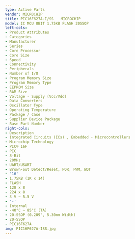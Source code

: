 ```yaml
---
type: Active Parts
vendor: MICROCHIP
title: PIC16F627A-I/SS　　MICROCHIP
model: IC MCU 8BIT 1.75KB FLASH 20SSOP
left-cols:
- Product Attributes
- Categories
- Manufacturer
- Series
- Core Processor
- Core Size
- Speed
- Connectivity
- Peripherals
- Number of I/O
- Program Memory Size
- Program Memory Type
- EEPROM Size
- RAM Size
- Voltage - Supply (Vcc/Vdd)
- Data Converters
- Oscillator Type
- Operating Temperature
- Package / Case
- Supplier Device Package
- Base Part Number
right-cols:
- Description
- Integrated Circuits (ICs) , Embedded - Microcontrollers
- Microchip Technology
- PIC® 16F
- PIC
- 8-Bit
- 20MHz
- UART/USART
- Brown-out Detect/Reset, POR, PWM, WDT
- '16'
- 1.75KB (1K x 14)
- FLASH
- 128 x 8
- 224 x 8
- 3 V ~ 5.5 V
- '-'
- Internal
- -40°C ~ 85°C (TA)
- 20-SSOP (0.209", 5.30mm Width)
- 20-SSOP
- PIC16F627A
img: PIC16F627A-ISS.jpg
---
```

